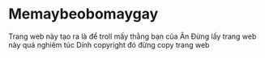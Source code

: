# Memaybeobomaygay
Trang web này tạo ra là để troll mấy thằng bạn của Ân
Đừng lấy trang web này quá nghiêm túc
Dính copyright đó đừng copy trang web

